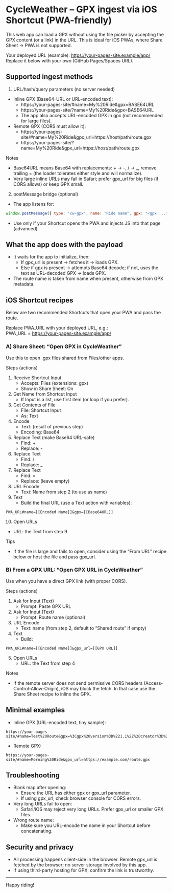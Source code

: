 # CycleWeather – GPX ingest via iOS Shortcut (PWA-friendly)

This web app can load a GPX without using the file picker by accepting the GPX content (or a link) in the URL. This is ideal for iOS PWAs, where Share Sheet → PWA is not supported.

Your deployed URL (example): https://your-pages-site.example/app/  
Replace it below with your own (GitHub Pages/Spaces URL).

## Supported ingest methods

1) URL/hash/query parameters (no server needed)
- Inline GPX (Base64-URL or URL-encoded text):
  - https://your-pages-site/#name=My%20Ride&gpx=BASE64URL
  - https://your-pages-site/?name=My%20Ride&gpx=BASE64URL
  - The app also accepts URL-encoded GPX in gpx (not recommended for large files).
- Remote GPX (CORS must allow it):
  - https://your-pages-site/#name=My%20Ride&gpx_url=https://host/path/route.gpx
  - https://your-pages-site/?name=My%20Ride&gpx_url=https://host/path/route.gpx

Notes
- Base64URL means Base64 with replacements: + → -, / → _, remove trailing = (the loader tolerates either style and will normalize).
- Very large inline URLs may fail in Safari; prefer gpx_url for big files (if CORS allows) or keep GPX small.

2) postMessage bridge (optional)
- The app listens for:
```js
window.postMessage({ type: "cw-gpx", name: "Ride name", gpx: "<gpx ...>...</gpx>" }, "*");
```
- Use only if your Shortcut opens the PWA and injects JS into that page (advanced).

## What the app does with the payload
- It waits for the app to initialize, then:
  - If gpx_url is present → fetches it → loads GPX.
  - Else if gpx is present → attempts Base64 decode; if not, uses the text as URL-decoded GPX → loads GPX.
- The route name is taken from name when present, otherwise from GPX metadata.

## iOS Shortcut recipes

Below are two recommended Shortcuts that open your PWA and pass the route.

Replace PWA_URL with your deployed URL, e.g.:  
PWA_URL = https://your-pages-site.example/app/

### A) Share Sheet: “Open GPX in CycleWeather”
Use this to open .gpx files shared from Files/other apps.

Steps (actions)
1. Receive Shortcut Input
   - Accepts: Files (extensions: gpx)
   - Show in Share Sheet: On
2. Get Name from Shortcut Input
   - If Input is a list, use first item (or loop if you prefer).
3. Get Contents of File
   - File: Shortcut Input
   - As: Text
4. Encode
   - Text: (result of previous step)
   - Encoding: Base64
5. Replace Text (make Base64 URL-safe)
   - Find: +
   - Replace: -
6. Replace Text
   - Find: /
   - Replace: _
7. Replace Text
   - Find: =
   - Replace: (leave empty)
8. URL Encode
   - Text: Name from step 2 (to use as name)
9. Text
   - Build the final URL (use a Text action with variables):
```
PWA_URL#name=[[Encoded Name]]&gpx=[[Base64URL]]
```
10. Open URLs
   - URL: the Text from step 9

Tips
- If the file is large and fails to open, consider using the “From URL” recipe below or host the file and pass gpx_url.

### B) From a GPX URL: “Open GPX URL in CycleWeather”
Use when you have a direct GPX link (with proper CORS).

Steps (actions)
1. Ask for Input (Text)
   - Prompt: Paste GPX URL
2. Ask for Input (Text)
   - Prompt: Route name (optional)
3. URL Encode
   - Text: name (from step 2, default to “Shared route” if empty)
4. Text
   - Build:
```
PWA_URL#name=[[Encoded Name]]&gpx_url=[[GPX URL]]
```
5. Open URLs
   - URL: the Text from step 4

Notes
- If the remote server does not send permissive CORS headers (Access-Control-Allow-Origin), iOS may block the fetch. In that case use the Share Sheet recipe to inline the GPX.

## Minimal examples

- Inline GPX (URL-encoded text, tiny sample):
```
https://your-pages-site/#name=Test%20Route&gpx=%3Cgpx%20version%3D%221.1%22%20creator%3D%22x%22%3E%3Ctrk%3E%3Ctrkseg%3E%3Ctrkpt%20lat%3D%2241.0%22%20lon%3D%222.0%22/%3E%3Ctrkpt%20lat%3D%2241.01%22%20lon%3D%222.02%22/%3E%3C/trkseg%3E%3C/trk%3E%3C/gpx%3E
```

- Remote GPX:
```
https://your-pages-site/#name=Morning%20Ride&gpx_url=https://example.com/route.gpx
```

## Troubleshooting

- Blank map after opening:
  - Ensure the URL has either gpx or gpx_url parameter.
  - If using gpx_url, check browser console for CORS errors.
- Very long URLs fail to open:
  - Safari/iOS may reject very long URLs. Prefer gpx_url or smaller GPX files.
- Wrong route name:
  - Make sure you URL-encode the name in your Shortcut before concatenating.

## Security and privacy

- All processing happens client-side in the browser. Remote gpx_url is fetched by the browser; no server storage involved by this app.
- If using third-party hosting for GPX, confirm the link is trustworthy.

---
Happy riding!
